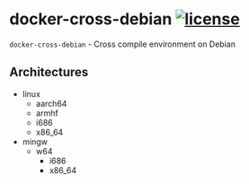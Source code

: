 # docker-cross-debian [![license][license-image]][license-url]

`docker-cross-debian` - Cross compile environment on Debian

## Architectures

- linux
  - aarch64
  - armhf
  - i686
  - x86_64
- mingw
  - w64
    - i686
    - x86_64

[license-image]:https://img.shields.io/github/license/kei-g/docker-cross-debian
[license-url]:https://opensource.org/licenses/BSD-3-Clause
